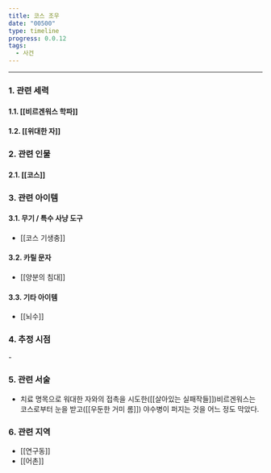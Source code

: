 ```yaml
---
title: 코스 조우
date: "00500"
type: timeline
progress: 0.0.12
tags:
  - 사건
---
```

---
### 1. 관련 세력 
#### 1.1. [[비르겐워스 학파]]
#### 1.2. [[위대한 자]]

### 2. 관련 인물
#### 2.1. [[코스]]

### 3. 관련 아이템
#### 3.1. 무기 / 특수 사냥 도구
- [[코스 기생충]]
#### 3.2. 카릴 문자
- [[양분의 침대]]
#### 3.3. 기타 아이템
- [[뇌수]]
### 4. 추정 시점
\-

### 5. 관련 서술
- 치료 명목으로 워대한 자와의 접촉을 시도한([[살아있는 실패작들]])비르겐워스는 코스로부터 눈을 받고([[우둔한 거미 롬]]) 야수병이 퍼지는 것을 어느 정도 막았다.
### 6. 관련 지역
- [[연구동]]
- [[어촌]]